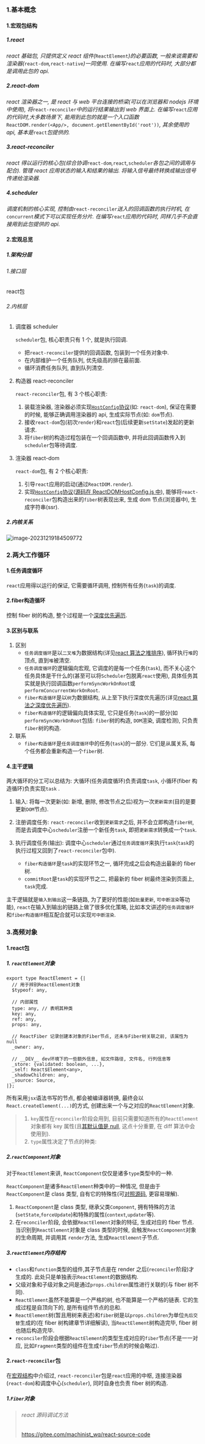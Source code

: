 ### 1.基本概念

#### 1.宏观包结构

##### 1.react

*react 基础包, 只提供定义 react 组件(*`ReactElement`*)的必要函数, 一般来说需要和渲染器(*`react-dom`*,*`react-native`*)一同使用. 在编写*`react`*应用的代码时, 大部分都是调用此包的 api.*

##### 2.react-dom

*react 渲染器之一, 是 react 与 web 平台连接的桥梁(可以在浏览器和 nodejs 环境中使用), 将*`react-reconciler`*中的运行结果输出到 web 界面上. 在编写*`react`*应用的代码时,大多数场景下, 能用到此包的就是一个入口函数*`ReactDOM.render(<App/>, document.getElementById('root'))`*, 其余使用的 api, 基本是*`react`*包提供的.*

##### 3.react-reconciler

*react 得以运行的核心包(综合协调*`react-dom`*,*`react`*,*`scheduler`*各包之间的调用与配合).*
*管理 react 应用状态的输入和结果的输出. 将输入信号最终转换成输出信号传递给渲染器.*

##### 4.scheduler

*调度机制的核心实现, 控制由*`react-reconciler`*送入的回调函数的执行时机, 在*`concurrent`*模式下可以实现任务分片. 在编写*`react`*应用的代码时, 同样几乎不会直接用到此包提供的 api.*

#### 2.宏观总览

##### 1.架构分层

###### 1.接口层

react包

###### 2.内核层

1. 调度器 scheduler

   `scheduler`包, 核心职责只有 1 个, 就是执行回调.

   - 把`react-reconciler`提供的回调函数, 包装到一个任务对象中.
   - 在内部维护一个任务队列, 优先级高的排在最前面.
   - 循环消费任务队列, 直到队列清空.

2. 构造器 react-reconciler

   `react-reconciler`包, 有 3 个核心职责:

   1. 装载渲染器, 渲染器必须实现[`HostConfig`协议](https://github.com/facebook/react/blob/v17.0.2/packages/react-reconciler/README.md#practical-examples)(如: `react-dom`), 保证在需要的时候, 能够正确调用渲染器的 api, 生成实际节点(如: `dom`节点).
   2. 接收`react-dom`包(初次`render`)和`react`包(后续更新`setState`)发起的更新请求.
   3. 将`fiber`树的构造过程包装在一个回调函数中, 并将此回调函数传入到`scheduler`包等待调度.

3. 渲染器 react-dom

   `react-dom`包, 有 2 个核心职责:

   1. 引导`react`应用的启动(通过`ReactDOM.render`).
   2. 实现[`HostConfig`协议](https://github.com/facebook/react/blob/v17.0.2/packages/react-reconciler/README.md#practical-examples)([源码在 ReactDOMHostConfig.js 中](https://github.com/facebook/react/blob/v17.0.2/packages/react-dom/src/client/ReactDOMHostConfig.js)), 能够将`react-reconciler`包构造出来的`fiber`树表现出来, 生成 dom 节点(浏览器中), 生成字符串(ssr).

##### 2.内核关系

![image-20231219184509772](../../../image/image-20231219184509772.png)

### 2.两大工作循环

#### 1.任务调度循环

`react`应用得以运行的保证, 它需要循环调用, 控制所有任务(`task`)的调度.

#### 2.fiber构造循环

控制 fiber 树的构造, 整个过程是一个[深度优先遍历](https://7km.top/algorithm/dfs).

#### 3.区别与联系

1. 区别
   - `任务调度循环`是以`二叉堆`为数据结构(详见[react 算法之堆排序](https://7km.top/algorithm/heapsort)), 循环执行`堆`的顶点, 直到`堆`被清空.
   - `任务调度循环`的逻辑偏向宏观, 它调度的是每一个任务(`task`), 而不关心这个任务具体是干什么的(甚至可以将`Scheduler`包脱离`react`使用), 具体任务其实就是执行回调函数`performSyncWorkOnRoot`或`performConcurrentWorkOnRoot`.
   - `fiber构造循环`是以`树`为数据结构, 从上至下执行深度优先遍历(详见[react 算法之深度优先遍历](https://7km.top/algorithm/dfs)).
   - `fiber构造循环`的逻辑偏向具体实现, 它只是任务(`task`)的一部分(如`performSyncWorkOnRoot`包括: `fiber`树的构造, `DOM`渲染, 调度检测), 只负责`fiber`树的构造.
2. 联系
   - `fiber构造循环`是`任务调度循环`中的任务(`task`)的一部分. 它们是从属关系, 每个任务都会重新构造一个`fiber`树.

#### 4.主干逻辑

 两大循环的分工可以总结为: 大循环(任务调度循环)负责调度`task`, 小循环(fiber 构造循环)负责实现`task` .

1. 输入: 将每一次更新(如: 新增, 删除, 修改节点之后)视为一次`更新需求`(目的是要更新`DOM`节点).

2. 注册调度任务: `react-reconciler`收到`更新需求`之后, 并不会立即构造`fiber树`, 而是去调度中心`scheduler`注册一个新任务`task`, 即把`更新需求`转换成一个`task`.

3. 执行调度任务(输出): 调度中心`scheduler`通过`任务调度循环`来执行`task`(`task`的执行过程又回到了`react-reconciler`包中).
   - `fiber构造循环`是`task`的实现环节之一, 循环完成之后会构造出最新的 fiber 树.
   - `commitRoot`是`task`的实现环节之二, 把最新的 fiber 树最终渲染到页面上, `task`完成.

主干逻辑就是`输入到输出`这一条链路, 为了更好的性能(如`批量更新`, `可中断渲染`等功能), `react`在输入到输出的链路上做了很多优化策略, 比如本文讲述的`任务调度循环`和`fiber构造循环`相互配合就可以实现`可中断渲染`.

### 3.高频对象

#### 1.react包

##### 1. `reactElement`对象

```react
export type ReactElement = {|
  // 用于辨别ReactElement对象
  $typeof: any,

  // 内部属性
  type: any, // 表明其种类
  key: any,
  ref: any,
  props: any,

  // ReactFiber 记录创建本对象的Fiber节点, 还未与Fiber树关联之前, 该属性为null
  _owner: any,

  // __DEV__ dev环境下的一些额外信息, 如文件路径, 文件名, 行列信息等
  _store: {validated: boolean, ...},
  _self: React$Element<any>,
  _shadowChildren: any,
  _source: Source,
|};
```



所有采用`jsx`语法书写的节点, 都会被编译器转换, 最终会以`React.createElement(...)`的方式, 创建出来一个与之对应的`ReactElement`对象.

> 1. `key`属性在`reconciler`阶段会用到, 目前只需要知道所有的`ReactElement`对象都有 key 属性(且[其默认值是 null](https://github.com/facebook/react/blob/v17.0.2/packages/react/src/ReactElement.js#L348-L357), 这点十分重要, 在 diff 算法中会使用到).
> 2. `type`属性决定了节点的种类:

##### 2.`reactComponent`对象

对于`ReactElement`来讲, `ReactComponent`仅仅是诸多`type`类型中的一种.

`ReactComponent`是诸多`ReactElement`种类中的一种情况, 但是由于`ReactComponent`是 class 类型, 自有它的特殊性(可[对照源码](https://github.com/facebook/react/blob/v17.0.2/packages/react/src/ReactBaseClasses.js), 更容易理解).

1. `ReactComponent`是 class 类型, 继承父类`Component`, 拥有特殊的方法(`setState`,`forceUpdate`)和特殊的属性(`context`,`updater`等).
2. 在`reconciler`阶段, 会依据`ReactElement`对象的特征, 生成对应的 fiber 节点. 当识别到`ReactElement`对象是 class 类型的时候, 会触发`ReactComponent`对象的生命周期, 并调用其 `render`方法, 生成`ReactElement`子节点.

##### 3.`reactElement`内存结构

- `class`和`function`类型的组件,其子节点是在 render 之后(`reconciler`阶段)才生成的. 此处只是单独表示`ReactElement`的数据结构.
- 父级对象和子级对象之间是通过`props.children`属性进行关联的(与 fiber 树不同).
- `ReactElement`虽然不能算是一个严格的树, 也不能算是一个严格的链表. 它的生成过程是自顶向下的, 是所有组件节点的总和.
- `ReactElement`树(暂且用树来表述)和`fiber`树是以`props.children`为单位`先后交替`生成的(在 fiber 树构建章节详细解读), 当`ReactElement`树构造完毕, fiber 树也随后构造完毕.
- `reconciler`阶段会根据`ReactElement`的类型生成对应的`fiber`节点(不是一一对应, 比如`Fragment`类型的组件在生成`fiber`节点的时候会略过).

#### 2.`react-reconciler`包

在[宏观结构](https://7km.top/main/macro-structure)中介绍过, `react-reconciler`包是`react`应用的中枢, 连接渲染器(`react-dom`)和调度中心(`scheduler`), 同时自身也负责 fiber 树的构造.

##### 1.`Fiber`对象







> ###### react 源码调试方法
>
> https://gitee.com/machinist_wq/react-source-code



[1]: https://7km.top/main/scheduler/	" 调度原理"
[2]: https://github.com/wbbhacker/react-illustration-series	" react 架构原理"

